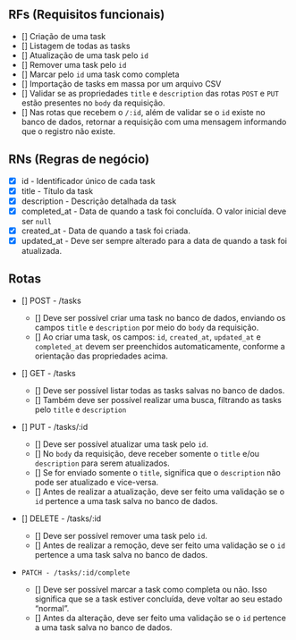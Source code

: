 ## RFs (Requisitos funcionais)

- [] Criação de uma task
- [] Listagem de todas as tasks
- [] Atualização de uma task pelo `id`
- [] Remover uma task pelo `id`
- [] Marcar pelo `id` uma task como completa
- [] Importação de tasks em massa por um arquivo CSV
- [] Validar se as propriedades `title` e `description` das rotas `POST` e `PUT` estão presentes no `body` da requisição.
- [] Nas rotas que recebem o `/:id`, além de validar se o `id` existe no banco de dados, retornar a requisição com uma mensagem informando que o registro não existe.

## RNs (Regras de negócio)

- [x] id - Identificador único de cada task
- [x] title - Título da task
- [x] description - Descrição detalhada da task
- [x] completed_at - Data de quando a task foi concluída. O valor inicial deve ser `null`
- [x] created_at - Data de quando a task foi criada.
- [x] updated_at - Deve ser sempre alterado para a data de quando a task foi atualizada.

## Rotas

- [] POST - /tasks
    - [] Deve ser possível criar uma task no banco de dados, enviando os campos `title` e `description` por meio do `body` da requisição.
    - [] Ao criar uma task, os campos: `id`, `created_at`, `updated_at` e `completed_at` devem ser preenchidos automaticamente, conforme a orientação das propriedades acima.
    
- [] GET - /tasks
    - [] Deve ser possível listar todas as tasks salvas no banco de dados.
    - [] Também deve ser possível realizar uma busca, filtrando as tasks pelo `title` e `description`
    
- [] PUT - /tasks/:id
    - [] Deve ser possível atualizar uma task pelo `id`.
    - [] No `body` da requisição, deve receber somente o `title` e/ou `description` para serem atualizados.
    - [] Se for enviado somente o `title`, significa que o `description` não pode ser atualizado e vice-versa.
    - [] Antes de realizar a atualização, deve ser feito uma validação se o `id` pertence a uma task salva no banco de dados.
    
- [] DELETE - /tasks/:id
    - [] Deve ser possível remover uma task pelo `id`.
    - [] Antes de realizar a remoção, deve ser feito uma validação se o `id` pertence a uma task salva no banco de dados.
- `PATCH - /tasks/:id/complete`
    - [] Deve ser possível marcar a task como completa ou não. Isso significa que se a task estiver concluída, deve voltar ao seu estado “normal”.
    - [] Antes da alteração, deve ser feito uma validação se o `id` pertence a uma task salva no banco de dados.